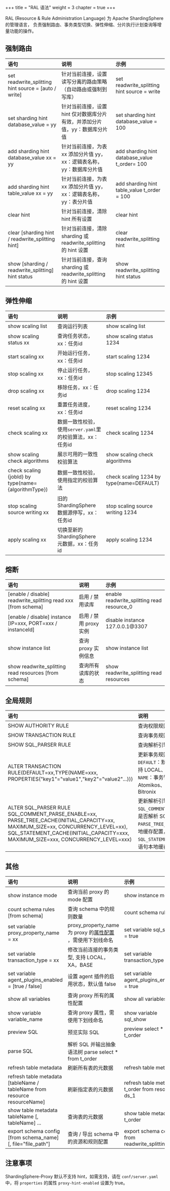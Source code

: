 +++
title = "RAL 语法"
weight = 3
chapter = true
+++

RAL (Resource & Rule Administration Language) 为 Apache ShardingSphere 的管理语言，
负责强制路由、事务类型切换、弹性伸缩、分片执行计划查询等增量功能的操作。

## 强制路由

| 语句                                                  | 说明                                                            | 示例                                           |
|:---------------------------------------------------- |:-------------------------------------------------------------- |:---------------------------------------------- |
| set readwrite_splitting hint source = [auto / write] | 针对当前连接，设置读写分离的路由策略（自动路由或强制到写库）              | set readwrite_splitting hint source = write    |
| set sharding hint database_value = yy                | 针对当前连接，设置 hint 仅对数据库分片有效，并添加分片值，yy：数据库分片值 | set sharding hint database_value = 100         |
| add sharding hint database_value xx = yy             | 针对当前连接，为表 xx 添加分片值 yy，xx：逻辑表名称，yy：数据库分片值     | add sharding hint database_value t_order= 100 |
| add sharding hint table_value xx = yy                | 针对当前连接，为表 xx 添加分片值 yy，xx：逻辑表名称，yy：表分片值        | add sharding hint table_value t_order = 100   |
| clear hint                                           | 针对当前连接，清除 hint 所有设置                                    | clear hint                                    |
| clear [sharding hint / readwrite_splitting hint]     | 针对当前连接，清除 sharding 或 readwrite_splitting 的 hint 设置     | clear readwrite_splitting hint                |
| show [sharding / readwrite_splitting] hint status    | 针对当前连接，查询 sharding 或 readwrite_splitting 的 hint 设置     | show readwrite_splitting hint status          |

## 弹性伸缩

| 语句                                                 | 说明                                                           | 示例                                            |
|:--------------------------------------------------- |:------------------------------------------------------------- |:----------------------------------------------- |
| show scaling list                                   | 查询运行列表                                                    | show scaling list                               |
| show scaling status xx                              | 查询任务状态，xx：任务id                                         | show scaling status 1234                        |
| start scaling xx                                    | 开始运行任务，xx：任务id                                         | start scaling 1234                              |
| stop scaling xx                                     | 停止运行任务，xx：任务id                                         | stop scaling 12345                              |
| drop scaling xx                                     | 移除任务，xx：任务id                                            | drop scaling 1234                               |
| reset scaling xx                                    | 重置任务进度，xx：任务id                                         | reset scaling 1234                              |
| check scaling xx                                    | 数据一致性校验，使用`server.yaml`里的校验算法，xx：任务id            | check scaling 1234                              |
| show scaling check algorithms                       | 展示可用的一致性校验算法                                          | show scaling check algorithms                   |
| check scaling {jobId} by type(name={algorithmType}) | 数据一致性校验，使用指定的校验算法                                  | check scaling 1234 by type(name=DEFAULT)        |
| stop scaling source writing xx                      | 旧的 ShardingSphere 数据源停写，xx：任务id                        | stop scaling source writing 1234                |
| apply scaling xx                                    | 切换至新的 ShardingSphere 元数据，xx：任务id                      | apply scaling 1234                              |

## 熔断

| 语句                                                           | 说明                                                | 示例                                            |
|:------------------------------------------------------------- |:-------------------------------------------------- |:----------------------------------------------  |
| [enable / disable] readwrite_splitting read xxx [from schema] | 启用 / 禁用读库                                      | enable readwrite_splitting read resource_0      |
| [enable / disable] instance [IP=xxx, PORT=xxx / instanceId]   | 启用 / 禁用 proxy 实例                               | disable instance 127.0.0.1@3307            |
| show instance list                                            | 查询 proxy 实例信息                                  | show instance list                              |
| show readwrite_splitting read resources [from schema]         | 查询所有读库的状态                                    | show readwrite_splitting read resources         |

## 全局规则

| 语句                                                                                                                                                                                                                 | 说明                                                                                                                                        | 示例                                                                                                                                                                                                                  |
|:--------------------------------------------------------------------------------------------------------------------------------------------------------------------------------------------------------------------|:---------------------------------------------------------------------------------------------------------------------------------------------|:--------------------------------------------------------------------------------------------------------------------------------------------------------------------------------------------------------------------|
| SHOW AUTHORITY RULE                                                                                                                                                                                                 | 查询权限规则配置                                                                                                                                | SHOW AUTHORITY RULE                                                                                                                                                                                                 |
| SHOW TRANSACTION RULE                                                                                                                                                                                               | 查询事务规则配置                                                                                                                                | SHOW TRANSACTION RULE                                                                                                                                                                                               |
| SHOW SQL_PARSER RULE                                                                                                                                                                                                | 查询解析引擎规则配置                                                                                                                             | SHOW SQL_PARSER RULE                                                                                                                                                                                                |
| ALTER TRANSACTION RULE(DEFAULT=xx,TYPE(NAME=xxx, PROPERTIES("key1"="value1","key2"="value2"...)))                                                                                                                   | 更新事务规则配置，`DEFAULT`：默认事务类型，支持 LOCAL、XA、BASE；`NAME`：事务管理器名称，支持 Atomikos、Narayana 和 Bitronix                             | ALTER TRANSACTION RULE(DEFAULT=XA,TYPE(NAME=Narayana, PROPERTIES("databaseName"="jbossts","host"="127.0.0.1")))                                                                                                     |
| ALTER SQL_PARSER RULE SQL_COMMENT_PARSE_ENABLE=xx, PARSE_TREE_CACHE(INITIAL_CAPACITY=xx, MAXIMUM_SIZE=xx, CONCURRENCY_LEVEL=xx), SQL_STATEMENT_CACHE(INITIAL_CAPACITY=xxx, MAXIMUM_SIZE=xxx, CONCURRENCY_LEVEL=xxx) | 更新解析引擎规则配置，`SQL_COMMENT_PARSE_ENABLE`：是否解析 SQL 注释，`PARSE_TREE_CACHE`：语法树本地缓存配置，`SQL_STATEMENT_CACHE`：SQL 语句本地缓存配置项 | ALTER SQL_PARSER RULE SQL_COMMENT_PARSE_ENABLE=false, PARSE_TREE_CACHE(INITIAL_CAPACITY=10, MAXIMUM_SIZE=11, CONCURRENCY_LEVEL=1), SQL_STATEMENT_CACHE(INITIAL_CAPACITY=11, MAXIMUM_SIZE=11, CONCURRENCY_LEVEL=100) |

## 其他

| 语句                                                                         | 说明                                                         | 示例                                            |
|:--------------------------------------------------------------------------- |:----------------------------------------------------------- |:----------------------------------------------- |
| show instance mode                                                          | 查询当前 proxy 的 mode 配置                                    | show instance mode                                |
| count schema rules [from schema]                                            | 查询 schema 中的规则数量                                      | count schema rules                               |
| set variable proxy_property_name = xx                                       | proxy_property_name 为 proxy 的[属性配置](/cn/user-manual/shardingsphere-proxy/yaml-config/props/) ，需使用下划线命名 | set variable sql_show = true            |
| set variable transaction_type = xx                                          | 修改当前连接的事务类型, 支持 LOCAL，XA，BASE                     | set variable transaction_type = XA               |
| set variable agent_plugins_enabled = [true / false]                         | 设置 agent 插件的启用状态，默认值 false                         | set variable agent_plugins_enabled = true        |
| show all variables                                                          | 查询 proxy 所有的属性配置                                      | show all variables                               |
| show variable variable_name                                                 | 查询 proxy 属性，需使用下划线命名                            | show variable sql_show                           |
| preview SQL                                                                 | 预览实际 SQL                                                  | preview select * from t_order                    |
| parse SQL                                                                   | 解析 SQL 并输出抽象语法树                                        parse select * from t_order                      |
| refresh table metadata                                                      | 刷新所有表的元数据                                              | refresh table metadata                          |
| refresh table metadata [tableName / tableName from resource resourceName]   | 刷新指定表的元数据                                              | refresh table metadata t_order from resource ds_1 |
| show table metadata tableName [, tableName] ...                             | 查询表的元数据                                                 | show table metadata t_order                       |
| export schema config [from schema_name] [, file="file_path"]                | 查询 / 导出 schema 中的资源和规则配置                            | export schema config from readwrite_splitting_db  |

## 注意事项

ShardingSphere-Proxy 默认不支持 hint，如需支持，请在 `conf/server.yaml` 中，将 `properties` 的属性 `proxy-hint-enabled` 设置为 true。
